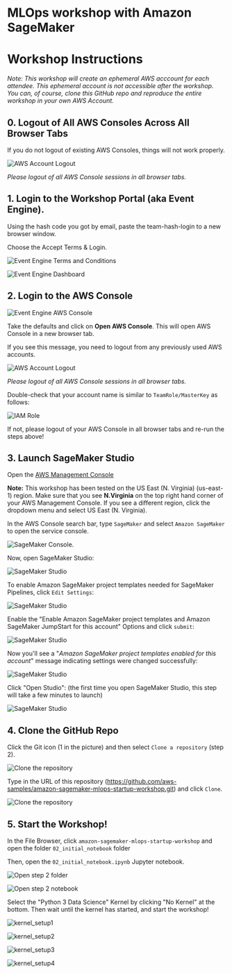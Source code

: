 # MLOps workshop with Amazon SageMaker

# Workshop Instructions
_Note: This workshop will create an ephemeral AWS acccount for each attendee.  This ephemeral account is not accessible after the workshop.  You can, of course, clone this GitHub repo and reproduce the entire workshop in your own AWS Account._

## 0. Logout of All AWS Consoles Across All Browser Tabs
If you do not logout of existing AWS Consoles, things will not work properly.

![AWS Account Logout](img/aws-logout.png)

_Please logout of all AWS Console sessions in all browser tabs._

## 1. Login to the Workshop Portal (aka Event Engine). 
Using the hash code you got by email, paste the team-hash-login to a new browser window. 

Choose the Accept Terms & Login. 

![Event Engine Terms and Conditions](img/event-engine-terms.png)

![Event Engine Dashboard](img/event-engine-dashboard.png)

## 2. Login to the **AWS Console**

![Event Engine AWS Console](img/event-engine-aws-console.png)

Take the defaults and click on **Open AWS Console**. This will open AWS Console in a new browser tab.

If you see this message, you need to logout from any previously used AWS accounts.

![AWS Account Logout](img/aws-logout.png)

_Please logout of all AWS Console sessions in all browser tabs._

Double-check that your account name is similar to `TeamRole/MasterKey` as follows:

![IAM Role](img/teamrole-masterkey.png)

If not, please logout of your AWS Console in all browser tabs and re-run the steps above!

## 3. Launch SageMaker Studio

Open the [AWS Management Console](https://console.aws.amazon.com/console/home)

**Note:** This workshop has been tested on the US East (N. Virginia) (us-east-1) region. Make sure that you see **N.Virginia** on the top right hand corner of your AWS Management Console. If you see a different region, click the dropdown menu and select US East (N. Virginia).

In the AWS Console search bar, type `SageMaker` and select `Amazon SageMaker` to open the service console.

![SageMaker Console](img/setup_aws_console.png). 

Now, open SageMaker Studio:

![SageMaker Studio](img/open_sm_studio_1.png)

To enable Amazon SageMaker project templates needed for SageMaker Pipelines, click `Edit Settings`:

![SageMaker Studio](img/studio_edit_settings_1.png)

Enable the "Enable Amazon SageMaker project templates and Amazon SageMaker JumpStart for this account" Options and click `submit`:

![SageMaker Studio](img/studio_edit_settings_2.png)

Now you'll see a "_Amazon SageMaker project templates enabled for this account_" message indicating settings were changed successfully:

![SageMaker Studio](img/studio_edit_settings_3.png)

Click "Open Studio": (the first time you open SageMaker Studio, this step will take a few minutes to launch)

![SageMaker Studio](img/open_sm_studio_2.png)


## 4. Clone the GitHub Repo
Click the Git icon (1 in the picture) and then select `Clone a repository` (step 2).

![Clone the repository](img/smstudio_clone_repo_steps.jpg)

Type in the URL of this repository (https://github.com/aws-samples/amazon-sagemaker-mlops-startup-workshop.git) and click `Clone`.

![Clone the repository](img/clone_a_repo.png)



## 5. Start the Workshop!

In the File Browser, click `amazon-sagemaker-mlops-startup-workshop` and open the folder `02_initial_notebook` folder

Then, open the `02_initial_notebook.ipynb` Jupyter notebook.

![Open step 2 folder](img/smstudio_open_notebook.jpg)

![Open step 2 notebook](img/smstudio_open_notebook2.jpg)


Select the "Python 3 Data Science" Kernel by clicking "No Kernel" at the bottom. Then wait until the kernel has started, and start the workshop!

![kernel_setup1](img/kernel_choice_1.png)

![kernel_setup2](img/kernel_choice_2.png)

![kernel_setup3](img/kernel_choice_4.png)

![kernel_setup4](img/kernel_choice_5.png)

